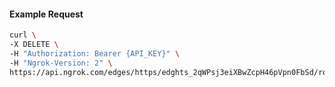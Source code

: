 <!-- Code generated for API Clients. DO NOT EDIT. -->

#### Example Request

```bash
curl \
-X DELETE \
-H "Authorization: Bearer {API_KEY}" \
-H "Ngrok-Version: 2" \
https://api.ngrok.com/edges/https/edghts_2qWPsj3eiXBwZcpH46pVpn0FbSd/routes/edghtsrt_2qWPsjKfnJsKHus1L6zOYCFVtxV/webhook_verification
```
